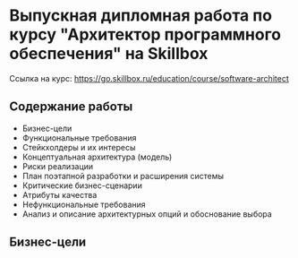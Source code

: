 # Выпускная дипломная работа по курсу "Архитектор программного обеспечения" на Skillbox
Ссылка на курс: https://go.skillbox.ru/education/course/software-architect

## Содержание работы
- Бизнес-цели
- Функциональные требования
- Стейкхолдеры и их интересы
- Концептуальная архитектура (модель)
- Риски реализации
- План поэтапной разработки и расширения системы
- Критические бизнес-сценарии
- Атрибуты качества
- Нефункциональные требования
- Анализ и описание архитектурных опций и обоснование выбора

## Бизнес-цели
